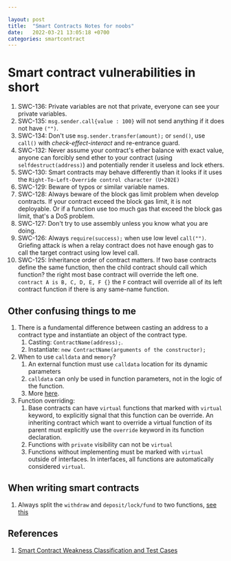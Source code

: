 ```yaml
---

layout: post
title:  "Smart Contracts Notes for noobs"
date:   2022-03-21 13:05:18 +0700
categories: smartcontract
---
```

# Smart contract vulnerabilities in short 

1. SWC-136: Private variables are not that private, everyone can see your private variables.
2. SWC-135: `msg.sender.call{value : 100}` will not send anything if it does not have `("")`.
3. SWC-134: Don't use `msg.sender.transfer(amount);` or `send()`, use `call()` with *check-effect-interact* and re-entrance guard.
4. SWC-132:  Never assume your contract's ether balance with exact value, anyone can forcibly send ether to your contract (using `selfdestruct(address)`) and potentially render it useless and lock ethers.
5. SWC-130: Smart contracts may behave differently than it looks if it uses the `Right-To-Left-Override control character (U+202E)`
6. SWC-129: Beware of typos or similar variable names.
7. SWC-128: Always beware of the block gas limit problem when develop contracts. If your contract exceed the block gas limit, it is not deployable. Or if a function use too much gas that exceed the block gas limit, that's a DoS problem.
8. SWC-127: Don't try to use assembly unless you know what you are doing.
9. SWC-126: Always `require(success);` when use low level `call("")`. Griefing attack is when a relay contract does not have enough gas to call the target contract using low level call.
10. SWC-125: Inheritance order of contract matters. If two base contracts define the same function, then the child contract should call which function? the right most base contract will override the left one. `contract A is B, C, D, E, F {}` the `F` contract will override all of its left contract function if there is any same-name function.



## Other confusing things to me

1. There is a fundamental difference between casting an address to a contract type and instantiate an object of the contract type. 
   1. Casting: `ContractName(address);`.
   2. Instantiate: `new ContractName(arguments of the constructor);`
2. When to use `calldata` and `memory`?
   1. An external function must use `calldata` location for its dynamic parameters
   2. `calldata` can only be used in function parameters, not in the logic of the function.
   3. More [here](https://ethereum.stackexchange.com/questions/74442/when-should-i-use-calldata-and-when-should-i-use-memory).
3. Function overriding: 
   1. Base contracts can have `virtual` functions that marked with `virtual` keyword, to explicitly signal that this function can be override. An inheriting contract which want to override a virtual function of its parent must explicitly use the `override` keyword in its function declaration. 
   2. Functions with `private` visibility can not be `virtual`
   3. Functions without implementing must be marked with `virtual` outside of interfaces. In interfaces, all functions are automatically considered `virtual`.

## When writing smart contracts

1. Always split the `withdraw` and `deposit/lock/fund` to two functions, [see this](https://docs.soliditylang.org/en/v0.8.13/common-patterns.html#withdrawal-from-contracts) 

## References

1. [Smart Contract Weakness Classification and Test Cases](https://swcregistry.io/)